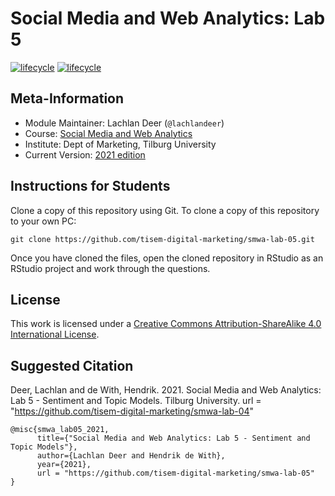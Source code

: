 # Social Media and Web Analytics: Lab 5

[![lifecycle](https://img.shields.io/badge/lifecycle-maturing-blue.svg)](https://www.tidyverse.org/lifecycle/#maturing)
[![lifecycle](https://img.shields.io/badge/version-2021-red.svg)]()

## Meta-Information

* Module Maintainer: Lachlan Deer (`@lachlandeer`)
* Course: [Social Media and Web Analytics](https://tisem-digital-marketing.github.io/2021-smwa)
* Institute: Dept of Marketing, Tilburg University
* Current Version: [2021 edition](https://tisem-digital-marketing.github.io/2021-smwa)

## Instructions for Students

Clone a copy of this repository using Git.
To clone a copy of this repository to your own PC:

```{bash, eval = FALSE}
git clone https://github.com/tisem-digital-marketing/smwa-lab-05.git
```

Once you have cloned the files, open the cloned repository in RStudio as an RStudio project and work through the questions.

## License

This work is licensed under a [Creative Commons Attribution-ShareAlike 4.0 International License](http://creativecommons.org/licenses/by-sa/4.0/).

## Suggested Citation

Deer, Lachlan and de With, Hendrik. 2021. Social Media and Web Analytics: Lab 5 - Sentiment and Topic Models. Tilburg University. url = "https://github.com/tisem-digital-marketing/smwa-lab-04"

```{r, engine='out', eval = FALSE}
@misc{smwa_lab05_2021,
      title={"Social Media and Web Analytics: Lab 5 - Sentiment and Topic Models"},
      author={Lachlan Deer and Hendrik de With},
      year={2021},
      url = "https://github.com/tisem-digital-marketing/smwa-lab-05"
}
```
